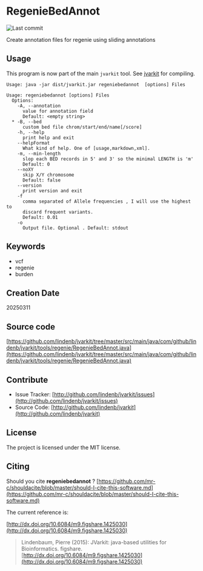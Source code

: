 # RegenieBedAnnot

![Last commit](https://img.shields.io/github/last-commit/lindenb/jvarkit.png)

Create annotation files for regenie using sliding annotations


## Usage


This program is now part of the main `jvarkit` tool. See [jvarkit](JvarkitCentral.md) for compiling.


```
Usage: java -jar dist/jvarkit.jar regeniebedannot  [options] Files

Usage: regeniebedannot [options] Files
  Options:
    -A, --annotation
      value for annotation field
      Default: <empty string>
  * -B, --bed
      custom bed file chrom/start/end/name[/score]
    -h, --help
      print help and exit
    --helpFormat
      What kind of help. One of [usage,markdown,xml].
    -m, --min-length
      slop each BED records in 5' and 3' so the minimal LENGTH is 'm'
      Default: 0
    --noXY
      skip X/Y chromosome
      Default: false
    --version
      print version and exit
    -f
      comma separated of Allele frequencies , I will use the highest to 
      discard frequent variants.
      Default: 0.01
    -o
      Output file. Optional . Default: stdout

```


## Keywords

 * vcf
 * regenie
 * burden



## Creation Date

20250311

## Source code 

[https://github.com/lindenb/jvarkit/tree/master/src/main/java/com/github/lindenb/jvarkit/tools/regenie/RegenieBedAnnot.java](https://github.com/lindenb/jvarkit/tree/master/src/main/java/com/github/lindenb/jvarkit/tools/regenie/RegenieBedAnnot.java)


## Contribute

- Issue Tracker: [http://github.com/lindenb/jvarkit/issues](http://github.com/lindenb/jvarkit/issues)
- Source Code: [http://github.com/lindenb/jvarkit](http://github.com/lindenb/jvarkit)

## License

The project is licensed under the MIT license.

## Citing

Should you cite **regeniebedannot** ? [https://github.com/mr-c/shouldacite/blob/master/should-I-cite-this-software.md](https://github.com/mr-c/shouldacite/blob/master/should-I-cite-this-software.md)

The current reference is:

[http://dx.doi.org/10.6084/m9.figshare.1425030](http://dx.doi.org/10.6084/m9.figshare.1425030)

> Lindenbaum, Pierre (2015): JVarkit: java-based utilities for Bioinformatics. figshare.
> [http://dx.doi.org/10.6084/m9.figshare.1425030](http://dx.doi.org/10.6084/m9.figshare.1425030)





